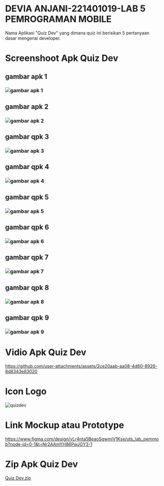 # DEVIA ANJANI-221401019-LAB 5 PEMROGRAMAN MOBILE
Nama Aplikasi "Quiz Dev" yang dimana quiz ini berisikan 5 pertanyaan dasar mengenai developer.

# Screenshoot Apk Quiz Dev
## gambar apk 1
### ![gambar apk 1](https://github.com/user-attachments/assets/27f2f026-2640-48db-9e7c-fb96316a9b3b)

## gambar apk 2
### ![gambar apk 2](https://github.com/user-attachments/assets/7a4b7ff1-1b0c-4d5b-b586-4b6dbff4ed40)

## gambar qpk 3
### ![gambar apk 3](https://github.com/user-attachments/assets/47c1a137-4f5d-4769-9c41-66e82945ec9a)

## gambar qpk 4
### ![gambar apk 4](https://github.com/user-attachments/assets/ec2223b0-eab1-4fb8-8efc-55475f9b3ae7)

## gambar qpk 5
### ![gambar apk 5](https://github.com/user-attachments/assets/79c01168-ef41-42d8-8eb3-cefa1015a10e)

## gambar qpk 6
### ![gambar apk 6](https://github.com/user-attachments/assets/820b4b4a-856d-4d2f-a8e5-80692442a78b)

## gambar qpk 7
### ![gambar apk 7](https://github.com/user-attachments/assets/806eb84f-4467-40ac-ae8d-d12f103a1f16)

## gambar qpk 8
### ![gambar apk 8](https://github.com/user-attachments/assets/f0e4d808-194e-4be5-b4b6-4bada60d4438)

## gambar qpk 9
### ![gambar apk 9](https://github.com/user-attachments/assets/3d8bb17c-a215-4fe6-8e6f-930a7ead9f4e)

# Vidio Apk Quiz Dev
https://github.com/user-attachments/assets/2ce20aab-aa08-4d60-8926-8d8343e83020

# Icon Logo
![quizdev](https://github.com/user-attachments/assets/bb285acb-3067-4a76-bf0f-07691ea7e5bd)

# Link Mockup atau Prototype
https://www.figma.com/design/yLr4nta5BeaoSgwmiV1Kse/uts_lab_pemmob?node-id=0-1&t=Nr2AAmYH86PwJGY3-1

# Zip Apk Quiz Dev
[Quiz Dev.zip](https://github.com/user-attachments/files/17534198/Quiz.Dev.zip)


